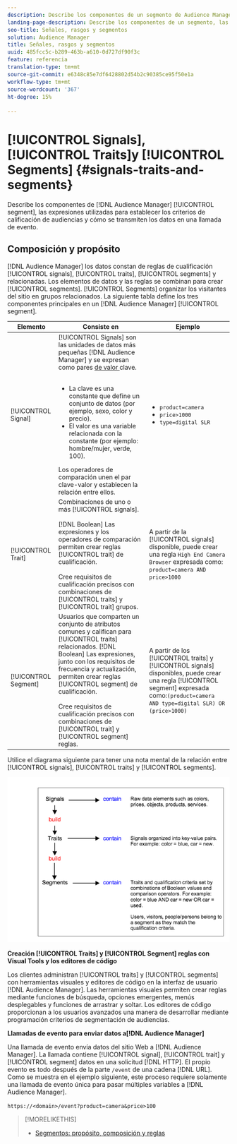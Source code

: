 ```yaml
---
description: Describe los componentes de un segmento de Audience Manager, las expresiones utilizadas para definir los criterios de cualificación de audiencias y cómo se transmiten los datos en una llamada de evento.
landing-page-description: Describe los componentes de un segmento, las expresiones utilizadas para definir los criterios de cualificación de la audiencia y cómo se transmiten los datos.
seo-title: Señales, rasgos y segmentos
solution: Audience Manager
title: Señales, rasgos y segmentos
uuid: 485fcc5c-b289-463b-a610-0d727df90f3c
feature: referencia
translation-type: tm+mt
source-git-commit: e6348c85e7df6428802d54b2c90385ce95f50e1a
workflow-type: tm+mt
source-wordcount: '367'
ht-degree: 15%

---
```



# [!UICONTROL Signals],  [!UICONTROL Traits]y  [!UICONTROL Segments] {#signals-traits-and-segments}

Describe los componentes de [!DNL Audience Manager] [!UICONTROL segment], las expresiones utilizadas para establecer los criterios de calificación de audiencias y cómo se transmiten los datos en una llamada de evento.

## Composición y propósito

[!DNL Audience Manager] los datos constan de reglas de cualificación  [!UICONTROL signals],  [!UICONTROL traits],  [!UICONTROL segments] y relacionadas. Los elementos de datos y las reglas se combinan para crear [!UICONTROL segments]. [!UICONTROL Segments] organizar los visitantes del sitio en grupos relacionados. La siguiente tabla define los tres componentes principales en un [!DNL Audience Manager] [!UICONTROL segment].

| Elemento | Consiste en | Ejemplo |
|---|---|---|
| [!UICONTROL Signal] | [!UICONTROL Signals] son las unidades de datos más pequeñas  [!DNL Audience Manager] y se expresan como pares [ de valor ](../reference/key-value-pairs-explained.md)clave.<br><br><ul><li>La clave es una constante que define un conjunto de datos (por ejemplo, sexo, color y precio).</li><li>El valor es una variable relacionada con la constante (por ejemplo: hombre/mujer, verde, 100).</li></ul>Los operadores de comparación unen el par clave-valor y establecen la relación entre ellos. | <ul><li>`product=camera`</li><li>`price>1000`</li><li>`type=digital SLR`</li></ul> |
| [!UICONTROL Trait] | Combinaciones de uno o más [!UICONTROL signals].<br><br> [!DNL Boolean] Las expresiones y los operadores de comparación permiten crear reglas  [!UICONTROL trait] de cualificación. <br><br>Cree requisitos de cualificación precisos con combinaciones de  [!UICONTROL traits] y  [!UICONTROL trait] grupos. | A partir de la [!UICONTROL signals] disponible, puede crear una regla `High End Camera Browser` expresada como: `product=camera AND price>1000` |
| [!UICONTROL Segment] | Usuarios que comparten un conjunto de atributos comunes y califican para [!UICONTROL traits] relacionados. [!DNL Boolean] Las expresiones, junto con los requisitos de frecuencia y actualización, permiten crear reglas  [!UICONTROL segment] de cualificación.<br><br> Cree requisitos de cualificación precisos con combinaciones de  [!UICONTROL trait] y  [!UICONTROL segment] reglas. | A partir de los [!UICONTROL traits] y [!UICONTROL signals] disponibles, puede crear una regla [!UICONTROL segment] expresada como:`(product=camera AND type=digital SLR) OR (price>1000)` |

Utilice el diagrama siguiente para tener una nota mental de la relación entre [!UICONTROL signals], [!UICONTROL traits] y [!UICONTROL segments].

![](assets/signals-traits-segments.png)

**Creación  [!UICONTROL Traits] y  [!UICONTROL Segment] reglas con Visual Tools y los editores de código**

Los clientes administran [!UICONTROL traits] y [!UICONTROL segments] con herramientas visuales y editores de código en la interfaz de usuario [!DNL Audience Manager]. Las herramientas visuales permiten crear reglas mediante funciones de búsqueda, opciones emergentes, menús desplegables y funciones de arrastrar y soltar. Los editores de código proporcionan a los usuarios avanzados una manera de desarrollar mediante programación criterios de segmentación de audiencias.

**Llamadas de evento para enviar datos a[!DNL Audience Manager]**

Una llamada de evento envía datos del sitio Web a [!DNL Audience Manager]. La llamada contiene [!UICONTROL signal], [!UICONTROL trait] y [!UICONTROL segment] datos en una solicitud [!DNL HTTP]. El propio evento es todo después de la parte `/event` de una cadena [!DNL URL]. Como se muestra en el ejemplo siguiente, este proceso requiere solamente una llamada de evento única para pasar múltiples variables a [!DNL Audience Manager].

`https://<domain>/event?product=camera&price>100`

>[!MORELIKETHIS]
>
>* [Segmentos: propósito, composición y reglas](../features/segments/segments-purpose.md)

